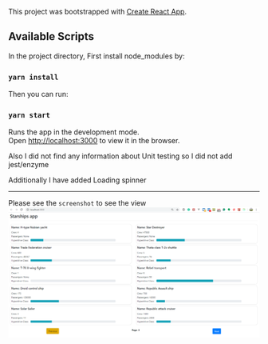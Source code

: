 This project was bootstrapped with [Create React App](https://github.com/facebook/create-react-app).

## Available Scripts

In the project directory, First install node_modules
by:
### `yarn install`

Then you can run:

### `yarn start`

Runs the app in the development mode.<br />
Open [http://localhost:3000](http://localhost:3000) to view it in the browser.

Also I did not find any information about Unit testing so  I did not add jest/enzyme

Additionally I have added Loading spinner

---
Please see the `screenshot` to see the view
![screenshot](screenshots/starships.PNG)
